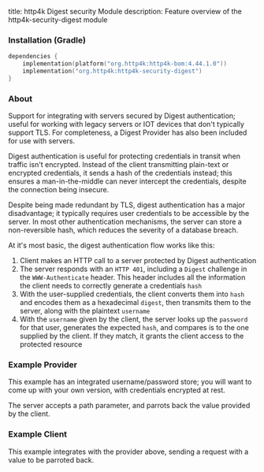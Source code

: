 title: http4k Digest security Module
description: Feature overview of the http4k-security-digest module

### Installation (Gradle)

```kotlin
dependencies {
    implementation(platform("org.http4k:http4k-bom:4.44.1.0"))
    implementation("org.http4k:http4k-security-digest")
}
```

### About

Support for integrating with servers secured by Digest authentication; useful for working with legacy
servers or IOT devices that don't typically support TLS.  For completeness, a Digest Provider has also been included for use with servers.

Digest authentication is useful for protecting credentials in transit when traffic isn't encrypted.
Instead of the client transmitting plain-text or encrypted credentials, it sends a hash of the credentials instead; this ensures
a man-in-the-middle can never intercept the credentials, despite the connection being insecure.

Despite being made redundant by TLS, digest authentication has a major disadvantage; it typically requires user credentials
to be accessible by the server.  In most other authentication mechanisms, the server can store a non-reversible hash, which reduces the severity of a database breach.

At it's most basic, the digest authentication flow works like this:

1. Client makes an HTTP call to a server protected by Digest authentication
2. The server responds with an `HTTP 401`, including a `Digest` challenge in the `WWW-Authenticate` header.
This header includes all the information the client needs to correctly generate a credentials `hash`
3. With the user-supplied credentials, the client converts them into `hash` and encodes them as a hexadecimal `digest`,
then transmits them to the server, along with the plaintext `username`
4. With the `username` given by the client, the server looks up the `password` for that user, generates the expected `hash`,
   and compares is to the one supplied by the client.  If they match, it grants the client access to the protected resource


### Example Provider [<img class="octocat"/>](https://github.com/http4k/http4k/blob/master/src/docs/guide/reference/digest/example_provider_digest.kt)

This example has an integrated username/password store; you will want to come up with your own version, with credentials encrypted at rest.

The server accepts a path parameter, and parrots back the value provided by the client.

<script src="https://gist-it.appspot.com/https://github.com/http4k/http4k/blob/master/src/docs/guide/reference/digest/example_provider_digest.kt"></script>

### Example Client  [<img class="octocat"/>](https://github.com/http4k/http4k/blob/master/src/docs/guide/reference/digest/example_client_digest.kt)

This example integrates with the provider above, sending a request with a value to be parroted back.

<script src="https://gist-it.appspot.com/https://github.com/http4k/http4k/blob/master/src/docs/guide/reference/digest/example_client_digest.kt"></script>
